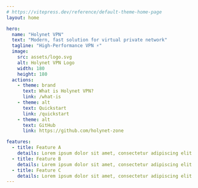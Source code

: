 ```yaml
---
# https://vitepress.dev/reference/default-theme-home-page
layout: home

hero:
  name: "Holynet VPN"
  text: "Modern, fast solution for virtual private network"
  tagline: "High-Performance VPN ⚡"
  image:
    src: assets/logo.svg
    alt: Holynet VPN Logo
    width: 180
    height: 180
  actions:
    - theme: brand
      text: What is Holynet VPN?
      link: /what-is
    - theme: alt
      text: Quickstart
      link: /quickstart
    - theme: alt
      text: GitHub
      link: https://github.com/holynet-zone

features:
  - title: Feature A
    details: Lorem ipsum dolor sit amet, consectetur adipiscing elit
  - title: Feature B
    details: Lorem ipsum dolor sit amet, consectetur adipiscing elit
  - title: Feature C
    details: Lorem ipsum dolor sit amet, consectetur adipiscing elit
---
```


